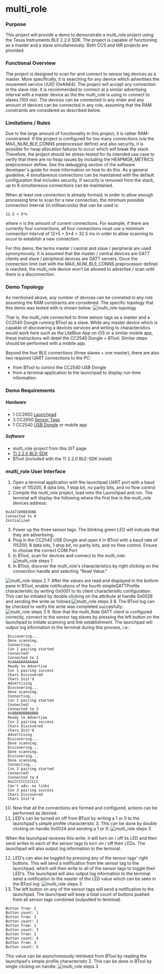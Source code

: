 multi_role
====================
### Purpose
This project will provide a demo to demonstrate a multi_role project using the Texas Instruments BLE 2.2.0 SDK. The project is capable of functioning as a master and a slave simultaneously. Both CCS and IAR projects are provided.

### Functional Overview
The project is designed to scan for and connect to sensor tag devices as a master. More specifically, it is searching for any device which advertises the movement service UUID (0xAA64).  The project will accept any connection in the slave role. It is recommended to connect at a similar advertising interval with a master device as the the multi_role is using to connect to slaves (100 ms).  The devices can be connected in any order and any amount of devices can be connected in any role, assuming that the RAM constraints are considered as described below.

### Limitations / Rules
Due to the large amount of functionality in this project, it is rather RAM-constrained.  If the project is configured for too many connections (via the MAX_NUM_BLE_CONNS preprocessor define) and also security, it is possible for heap allocation failures to occur which will break the stack. Therefore, the project should be stress-tested for its intended use case to verify that there are no heap issues by including the HEAPMGR_METRICS preprocessor define. See the debugging section of the software developer's guide for more information on how to do this.  As a general guideline, 4 simultaneous connections can be maintained with the default configuration that includes security. If security is removed from the stack, up to 8 simultaneous connections can be maintained.

When at least one connection is already formed, in order to allow enough processing time to scan for a new connection, the minimum possible connection interval (in milliseconds) that can be used is:

    12.5 + 5*n

where n is the amount of current connections. For example, if there are currently four connections, all four connections must use a minimum connection interval of 12\*5 + 5\*4 = 32.5 ms in order to allow scanning to occur to establish a new connection.

For this demo, the terms master / central and slave / peripheral are used synonymously. It is assumed that the master / central devices are GATT clients and slave / peripheral devices are GATT servers. Once the connection limit (set with the MAX_NUM_BLE_CONNS preprocessor define) is reached, the multi_role device won’t be allowed to advertise / scan until there is a disconnection.

### Demo Topology
As mentioned above, any number of devices can be conneted in any role assuming the RAM constraints are considered. The specific topology that this demo was tested with is shown below:
![multi_role topology](doc_resources/multi_role_lp_topology.png)

That is, the multi_role connected to three sensor tags as a master and a CC2540 Dongle running BTool as a slave.  While any master device which is capable of discovering a devices services and writing to characteristics would work here such as the LiteBlue App on iOS or a similar mobile app, these instructions will detail the CC2540 Dongle + BTool.  Similar steps should be performed with a mobile app.

Beyond the four BLE connections (three slaves + one master), there are also two required UART connections to the PC:
- from BTool to control the CC2540 USB Dongle
- from a terminal application to the launchpad to display run-time information.

### Demo Requirements
##### Hardware
- 1 CC2650 [Launchpad](http://www.ti.com/tool/LAUNCHXL-CC2650)
- 3 CC2650 [Sensor Tags](http://www.ti.com/tool/cc2650stk)
- 1 CC2540 [USB Dongle](http://www.ti.com/tool/cc2540emk-usb) or mobile app

##### Software
- multi_role project from this GIT page
- [TI 2.2.0 BLE-SDK](https://www.ti.com/blestack)
- BTool (included with the TI 2.2.0 BLE-SDK install)

### multi_role User Interface
1. Open a terminal application with the launchpad UART port with a baud rate of 115200, 8 data bits, 1 stop bit, no parity bits, and no flow control
2. Compile the multi_role project, load onto the Launchpad and run. The terminal will display the following where the first line is the multi_role devices address:
~~~~
0x247189083D86
Connected to 0
Initialized
~~~~
3. Power up the three sensor tags. The blinking green LED will indicate that they are advertising.
4. Plug in the CC2540 USB Dongle and open it in BTool with a baud rate of 115200, 8 data bits, 1 stop bit, no parity bits, and no flow control. Ensure to choose the correct COM Port
5. In BTool, scan for devices and connect to the multi_role:
![multi_role steps 1](doc_resources/multi_role_steps1.png)
6. In BTool, discover the multi_role's characteristics by right clicking on the connection handle and selecting "Read Value:"

 ![multi_role steps 2](doc_resources/multi_role_steps2.png)
7. After the values are read and displayed in the bottom pane in BTool, enable notifications of the fourth simpleGATTProfile characteristic by writing 0x0001 to its client characteristic configuration. This can be initiated by double clicking on the attribute at handle 0x0028 and sending the write as follows:![multi_role steps 3](doc_resources/multi_role_steps3.png)
8. The BTool log can be checked to verify the write was completed succesfully:
 ![multi_role steps 3](doc_resources/multi_role_steps4.png)
9. Now that the multi_Role GATT client is configured correctly, connect to the sensor tag slaves by pressing the left button on the launchpad to initiate scanning and link establishment.  The launchpad will output log information to the terminal during this process, i.e.:
~~~~
 Discovering...
 Done scanning.
 Connecting...
 Cxn 1 pairing started
 Connected!
 Connected to 2
 0xAAAAAAAAAAAA
 Ready to Advertise
 Cxn 1 pairing success
 Chars Discovered
 Chars Init'd
 Advertising
 Discovering...
 Done scanning.
 Connecting...
 Cxn 2 pairing started
 Connected!
 Connected to 3
 0xBBBBBBBBBBBB
 Ready to Advertise
 Cxn 2 pairing success
 Chars Discovered
 Chars Init'd
 Advertising
 Discovering...
 Done scanning.
 Discovering...
 Done scanning.
 Discovering...
 Done scanning.
 Connecting...
 Cxn 3 pairing started
 Connected!
 Connected to 4
 0xCCCCCCCCCCCC
 Can't adv: no links
 Cxn 3 pairing success
 Chars Discovered
 Chars Init'd
 ~~~~
10. Now that all the connections are formed and configured, actions can be performed as desired.
11. LED's can be turned on off from BTool by writing a 1 or 0 to the launchpad's simple profile characteristic 3. This can be done by double clicking on handle 0x0024 and sending a 1 or 0:
![multi_role steps 3](doc_resources/multi_role_steps5.png)

 When the launchpad receives this write, it will turn on / off its LED and then send writes to each of the sensor tags to turn on / off their LEDs. The launchpad will also output log information to the terminal.

12. LED's can also be toggled by pressing any of the sensor tags' right buttons. This will send a notification from the sensor tag to the launchpad, which will then write to all of the sensor tags to toggle their LED's. The launchpad will also output log information to the terminal send a notification to the master of the LED value which can be seen in the BTool log:
![multi_role steps 3](doc_resources/multi_role_steps6.png)
13. The left button on any of the sensor tags will send a notification to the launchpad. The launchpad will keep a total count of buttons pushed from all sensor tags combined (outputted to terminal).
~~~~
Button from: 2
Button count: 1
Button from: 2
Button count: 2
Button from: 1
Button count: 3
Button from: 1
Button count: 4
Button from: 3
Button count: 5
~~~~
 This value can be asynchronously retrieved from BTool by reading the launchpad's simple profile characteristic 2. This can be done in BTool by single clicking on handle:
![multi_role steps 3](doc_resources/multi_role_steps7.png)
